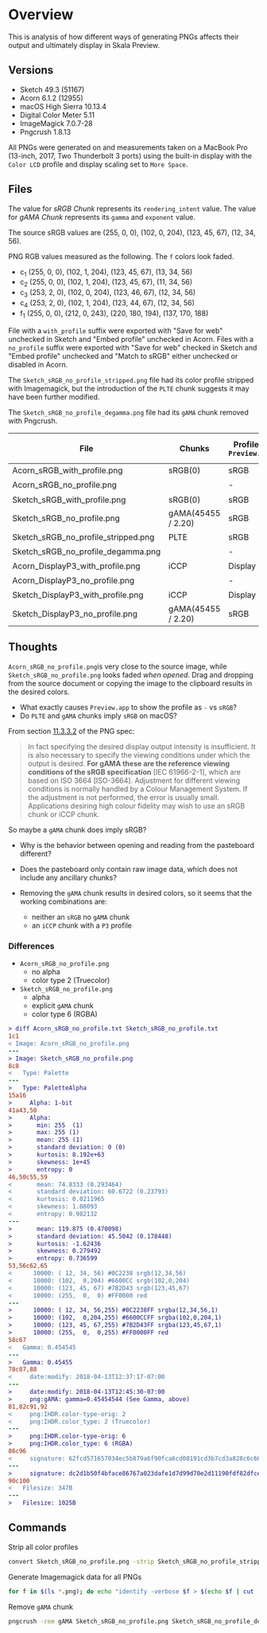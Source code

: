 # Overview

This is analysis of how different ways of generating PNGs affects their output
and ultimately display in Skala Preview.

## Versions

* Sketch 49.3 (51167)
* Acorn 6.1.2 (12955)
* macOS High Sierra 10.13.4
* Digital Color Meter 5.11
* ImageMagick 7.0.7-28
* Pngcrush 1.8.13

All PNGs were generated on and measurements taken on a MacBook Pro (13-inch,
2017, Two Thunderbolt 3 ports) using the built-in display with the `Color LCD`
profile and display scaling set to `More Space`.

## Files

The value for *sRGB Chunk* represents its `rendering_intent` value.
The value for *gAMA Chunk* represents its `gamma` and `exponent` value.

The source sRGB values are (255, 0, 0), (102, 0, 204), (123, 45, 67), (12, 34, 56).

PNG RGB values measured as the following. The `f` colors look faded.

* c<sub>1</sub> (255, 0, 0), (102, 1, 204), (123, 45, 67), (13, 34, 56)
* c<sub>2</sub> (255, 0, 0), (102, 1, 204), (123, 45, 67), (11, 34, 56)
* c<sub>3</sub> (253, 2, 0), (102, 0, 204), (123, 46, 67), (12, 34, 56)
* c<sub>4</sub> (253, 2, 0), (102, 1, 204), (123, 44, 67), (12, 34, 56)
* f<sub>1</sub> (255, 0, 0), (212, 0, 243), (220, 180, 194), (137, 170, 188)

File with a `with_profile` suffix were exported with "Save for web" unchecked in
Sketch and "Embed profile" unchecked in Acorn. Files with a `no_profile` suffix
were exported with "Save for web" checked in Sketch and "Embed profile"
unchecked and "Match to sRGB" either unchecked or disabled in Acorn.

The `Sketch_sRGB_no_profile_stripped.png` file had its color profile stripped
with Imagemagick, but the introduction of the `PLTE` chunk suggests it may have
been further modified.

The `Sketch_sRGB_no_profile_degamma.png` file had its `gAMA` chunk removed with
Pngcrush.

File | Chunks | Profile in `Preview.app` | Metered as | RGB in `Preview.app` | RGB in `Skala Preview`
-|-|-|-|-|-
Acorn_sRGB_with_profile.png | sRGB(0) | sRGB | sRGB | c<sub>1</sub> | f<sub>1</sub>
Acorn_sRGB_no_profile.png | | - | sRGB | c<sub>1</sub> | c<sub>2</sub>
Sketch_sRGB_with_profile.png | sRGB(0) | sRGB | sRGB | c<sub>1</sub> | f<sub>1</sub>
Sketch_sRGB_no_profile.png | gAMA(45455 / 2.20) | sRGB | sRGB | c<sub>1</sub> | f<sub>1</sub>
Sketch_sRGB_no_profile_stripped.png | PLTE | sRGB | sRGB | c<sub>1</sub> | c<sub>2</sub>
Sketch_sRGB_no_profile_degamma.png | | - | sRGB | c<sub>1</sub> | c<sub>2</sub>
Acorn_DisplayP3_with_profile.png | iCCP | Display P3 | P3 | c<sub>3</sub> | c<sub>4</sub>
Acorn_DisplayP3_no_profile.png | | - | P3 | c<sub>1</sub> | c<sub>2</sub>
Sketch_DisplayP3_with_profile.png | iCCP | Display P3 | P3 | c<sub>3</sub> | c<sub>4</sub>
Sketch_DisplayP3_no_profile.png | gAMA(45455 / 2.20) | sRGB | sRGB | c<sub>1</sub> | f<sub>1</sub>

## Thoughts

`Acorn_sRGB_no_profile.png`is very close to the source image, while
`Sketch_sRGB_no_profile.png` looks faded *when opened*. Drag and dropping from
the source document or copying the image to the clipboard results in the desired
colors.

* What exactly causes `Preview.app` to show the profile as `-` vs `sRGB`?
* Do `PLTE` and `gAMA` chunks imply `sRGB` on macOS?

From section [11.3.3.2](https://www.w3.org/TR/PNG/#11gAMA) of the PNG spec:

> In fact specifying the desired display output intensity is insufficient. It is
> also necessary to specify the viewing conditions under which the output is
> desired. **For gAMA these are the reference viewing conditions of the sRGB
> specification** [IEC 61966-2-1], which are based on ISO 3664 [ISO-3664].
> Adjustment for different viewing conditions is normally handled by a Colour
> Management System. If the adjustment is not performed, the error is usually
> small. Applications desiring high colour fidelity may wish to use an sRGB chunk
> or iCCP chunk.

So maybe a `gAMA` chunk does imply sRGB?

* Why is the behavior between opening and reading from the pasteboard different?
* Does the pasteboard only contain raw image data, which does not include any
  ancillary chunks?

* Removing the `gAMA` chunk results in desired colors, so it seems that the
  working combinations are:
  * neither an `sRGB` no `gAMA` chunk
  * an `iCCP` chunk with a `P3` profile

### Differences

* `Acorn_sRGB_no_profile.png`
  * no alpha
  * color type 2 (Truecolor)
* `Sketch_sRGB_no_profile.png`
  * alpha
  * explicit `gAMA` chunk
  * color type 6 (RGBA)

``` diff
> diff Acorn_sRGB_no_profile.txt Sketch_sRGB_no_profile.txt
1c1
< Image: Acorn_sRGB_no_profile.png
---
> Image: Sketch_sRGB_no_profile.png
8c8
<   Type: Palette
---
>   Type: PaletteAlpha
15a16
>     Alpha: 1-bit
41a43,50
>     Alpha:
>       min: 255  (1)
>       max: 255 (1)
>       mean: 255 (1)
>       standard deviation: 0 (0)
>       kurtosis: 8.192e+63
>       skewness: 1e+45
>       entropy: 0
46,50c55,59
<       mean: 74.8333 (0.293464)
<       standard deviation: 60.6722 (0.23793)
<       kurtosis: 0.0211965
<       skewness: 1.08093
<       entropy: 0.982132
---
>       mean: 119.875 (0.470098)
>       standard deviation: 45.5042 (0.178448)
>       kurtosis: -1.62436
>       skewness: 0.279492
>       entropy: 0.736599
53,56c62,65
<      10000: ( 12, 34, 56) #0C2238 srgb(12,34,56)
<      10000: (102,  0,204) #6600CC srgb(102,0,204)
<      10000: (123, 45, 67) #7B2D43 srgb(123,45,67)
<      10000: (255,  0,  0) #FF0000 red
---
>      10000: ( 12, 34, 56,255) #0C2238FF srgba(12,34,56,1)
>      10000: (102,  0,204,255) #6600CCFF srgba(102,0,204,1)
>      10000: (123, 45, 67,255) #7B2D43FF srgba(123,45,67,1)
>      10000: (255,  0,  0,255) #FF0000FF red
58c67
<   Gamma: 0.454545
---
>   Gamma: 0.45455
78c87,88
<     date:modify: 2018-04-13T12:37:17-07:00
---
>     date:modify: 2018-04-13T12:45:30-07:00
>     png:gAMA: gamma=0.45454544 (See Gamma, above)
81,82c91,92
<     png:IHDR.color-type-orig: 2
<     png:IHDR.color_type: 2 (Truecolor)
---
>     png:IHDR.color-type-orig: 6
>     png:IHDR.color_type: 6 (RGBA)
86c96
<     signature: 62fcd571657034ec5b879a6f90fca6cd08191cd3b7cd3a828c6c66917f04d9a3
---
>     signature: dc2d1b50f4bface86767a023dafe1d7d99d70e2d11190fdf82dfce0378bd100d
90c100
<   Filesize: 347B
---
>   Filesize: 1025B
```

## Commands

Strip all color profiles

``` bash
convert Sketch_sRGB_no_profile.png -strip Sketch_sRGB_no_profile_stripped.png
```

Generate Imagemagick data for all PNGs

``` bash
for f in $(ls *.png); do echo "identify -verbose $f > $(echo $f | cut -d. -f1).txt" | bash; done
```

Remove `gAMA` chunk

``` bash
pngcrush -rem gAMA Sketch_sRGB_no_profile.png Sketch_sRGB_no_profile_degamma.png
```
